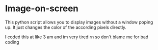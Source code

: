 # Image-on-screen
This python script allows you to display images without a window poping up. It just changes the color of the according pixels directly.

I coded this at like 3 am and im very tired rn so don't blame me for bad coding
